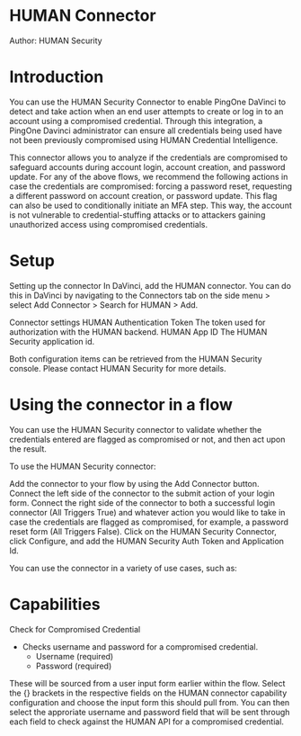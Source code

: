 # HUMAN Connector

Author: HUMAN Security


# Introduction

You can use the HUMAN Security Connector to enable PingOne DaVinci to detect and take action when an end user attempts to create or log in to an account using a compromised credential. Through this integration, a PingOne Davinci administrator can ensure all credentials being used have not been previously compromised using HUMAN Credential Intelligence.

This connector allows you to analyze if the credentials are compromised to safeguard accounts during account login, account creation, and password update. For any of the above flows, we recommend the following actions in case the credentials are compromised: forcing a password reset, requesting a different password on account creation, or password update. This flag can also be used to conditionally initiate an MFA step. This way, the account is not vulnerable to credential-stuffing attacks or to attackers gaining unauthorized access using compromised credentials. 


# Setup

Setting up the connector
In DaVinci, add the HUMAN connector. You can do this in DaVinci by navigating to the Connectors tab on the side menu > select Add Connector > Search for HUMAN > Add. 

Connector settings
HUMAN Authentication Token
The token used for authorization with the HUMAN backend.
HUMAN App ID
The HUMAN Security application id.

Both configuration items can be retrieved from the HUMAN Security console. Please contact HUMAN Security for more details.

# Using the connector in a flow

You can use the HUMAN Security connector to validate whether the credentials entered are flagged as compromised or not, and then act upon the result.

To use the HUMAN Security connector:

Add the connector to your flow by using the Add Connector button.
Connect the left side of the connector to the submit action of your login form.
Connect the right side of the connector to both a successful login connector (All Triggers True) and whatever action you would like to take in case the credentials are flagged as compromised, for example, a password reset form (All Triggers False).
Click on the HUMAN Security Connector, click Configure, and add the HUMAN Security Auth Token and Application Id.

You can use the connector in a variety of use cases, such as:

# Capabilities

Check for Compromised Credential
* Checks username and password for a compromised credential.
  * Username (required)
  * Password (required)
 
These will be sourced from a user input form earlier within the flow. Select the {} brackets in the respective fields on the HUMAN connector capability configuration and choose the input form this should pull from. You can then select the approriate username and password field that will be sent through each field to check against the HUMAN API for a compromised credential.


